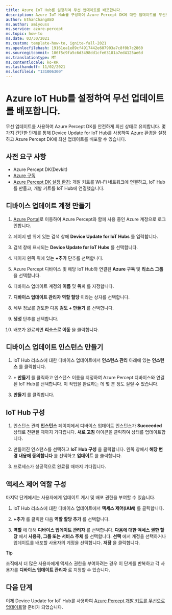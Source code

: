 ```yaml
---
title: Azure IoT Hub를 설정하여 무선 업데이트를 배포합니다.
description: Azure IoT Hub를 구성하여 Azure Percept DK에 대한 업데이트를 무선으로 배포하는 방법에 관해 알아봅니다.
author: EthanChangAED
ms.author: amiyouss
ms.service: azure-percept
ms.topic: how-to
ms.date: 03/30/2021
ms.custom: template-how-to, ignite-fall-2021
ms.openlocfilehash: 19161ea1e89cf4917442e607903a7c8f0b7c2860
ms.sourcegitcommit: 106f5c9fa5c6d3498dd1cfe63181a7ed4125ae6d
ms.translationtype: MT
ms.contentlocale: ko-KR
ms.lasthandoff: 11/02/2021
ms.locfileid: "131006300"
---
```

# <a name="set-up-azure-iot-hub-to-deploy-over-the-air-updates"></a>Azure IoT Hub를 설정하여 무선 업데이트를 배포합니다.

무선 업데이트를 사용하여 Azure Percept DK를 안전하게 최신 상태로 유지합니다. 몇 가지 간단한 단계를 통해 Device Update for IoT Hub를 사용하여 Azure 환경을 설정하고 Azure Percept DK에 최신 업데이트를 배포할 수 있습니다.

## <a name="prerequisites"></a>사전 요구 사항

- Azure Percept DK(Devkit)
- [Azure 구독](https://azure.microsoft.com/free/)
- [Azure Percept DK 설정 환경](./quickstart-percept-dk-set-up.md): 개발 키트를 Wi-Fi 네트워크에 연결하고, IoT Hub를 만들고, 개발 키트를 IoT Hub에 연결했습니다.

## <a name="create-a-device-update-account"></a>디바이스 업데이트 계정 만들기

1. [Azure Portal](https://portal.azure.com)로 이동하여 Azure Percept와 함께 사용 중인 Azure 계정으로 로그인합니다.

1. 페이지 맨 위에 있는 검색 창에 **Device Update for IoT Hubs** 를 입력합니다.

1. 검색 창에 표시되는 **Device Update for IoT Hubs** 를 선택합니다.

1. 페이지 왼쪽 위에 있는 **+추가** 단추를 선택합니다.

1. Azure Percept 디바이스 및 해당 IoT Hub와 연결된 **Azure 구독** 및 **리소스 그룹** 을 선택합니다.

1. 디바이스 업데이트 계정의 **이름** 및 **위치** 를 지정합니다.

1. **디바이스 업데이트 관리자 역할 할당** 이라는 상자를 선택합니다. 

1. 세부 정보를 검토한 다음 **검토 + 만들기** 를 선택합니다.

1. **생성** 단추를 선택합니다.

1. 배포가 완료되면 **리소스로 이동** 을 클릭합니다.

## <a name="create-a-device-update-instance"></a>디바이스 업데이트 인스턴스 만들기

1. IoT Hub 리소스에 대한 디바이스 업데이트에서 **인스턴스 관리** 아래에 있는 **인스턴스** 를 클릭합니다.

1. **+ 만들기** 를 클릭하고 인스턴스 이름을 지정하여 Azure Percept 디바이스와 연결된 IoT Hub를 선택합니다. 이 작업을 완료하는 데 몇 분 정도 걸릴 수 있습니다.

1. **만들기** 를 클릭합니다.

## <a name="configure-iot-hub"></a>IoT Hub 구성

1. 인스턴스 관리 **인스턴스** 페이지에서 디바이스 업데이트 인스턴스가 **Succeeded** 상태로 전환될 때까지 기다립니다. **새로 고침** 아이콘을 클릭하여 상태를 업데이트합니다.

1. 만들어진 인스턴스를 선택하고 **IoT Hub 구성** 을 클릭합니다. 왼쪽 창에서 **해당 변경 내용에 동의합니다** 를 선택하고 **업데이트** 를 클릭합니다.

1. 프로세스가 성공적으로 완료될 때까지 기다립니다.

## <a name="configure-access-control-roles"></a>액세스 제어 역할 구성

마지막 단계에서는 사용자에게 업데이트 게시 및 배포 권한을 부여할 수 있습니다.

1. IoT Hub 리소스에 대한 디바이스 업데이트에서 **액세스 제어(IAM)** 를 클릭합니다.

1. **+추가** 를 클릭한 다음 **역할 할당 추가** 를 선택합니다.

1. **역할** 에 대해 **디바이스 업데이트 관리자** 를 선택합니다. **다음에 대한 액세스 권한 할당** 에서 **사용자, 그룹 또는 서비스 주체** 를 선택합니다. **선택** 에서 계정을 선택하거나 업데이트를 배포할 사용자의 계정을 선택합니다. **저장** 을 클릭합니다.

> [!TIP]
> 조직에서 더 많은 사용자에게 액세스 권한을 부여하려는 경우 이 단계를 반복하고 각 사용자를 **디바이스 업데이트 관리자** 로 지정할 수 있습니다.

## <a name="next-steps"></a>다음 단계

이제 Device Update for IoT Hub를 사용하여 [Azure Percept 개발 키트를 무선으로 업데이트](./how-to-update-over-the-air.md)할 준비가 되었습니다.
